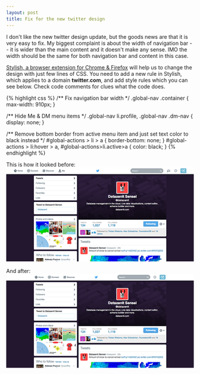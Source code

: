 ```yaml
---
layout: post
title: Fix for the new twitter design
---
```

I don't like the new twitter design update, but the goods news are that it is very easy to fix. My biggest complaint is about the width of navigation bar -- it is wider than the main content and it doesn't make any sense. IMO the width should be the same for both navigation bar and content in this case. 

[Stylish, a browser extension for Chrome & Firefox](http://userstyles.org/) will help us to change the design with just few lines of CSS. You need to add a new rule in Stylish, which applies to a domain <b>twitter.com</b>, and add style rules which you can see below. Check code comments for clues what the code does.

{% highlight css %}
/** Fix navigation bar width */
.global-nav .container { max-width: 910px; }
 
/** Hide Me & DM menu items */
.global-nav li.profile, .global-nav .dm-nav { display: none; }
 
/** Remove bottom border from active menu item and just set text color to black instead */
#global-actions > li > a { border-bottom: none; }
#global-actions > li:hover > a, #global-actions>li.active>a { color: black; }
{% endhighlight %}

This is how it looked before:
![Twitter fucked](/images/blog/twitter-fucked.png)

And after:
![Twitter fixed](/images/blog/twitter-fixed.png)
